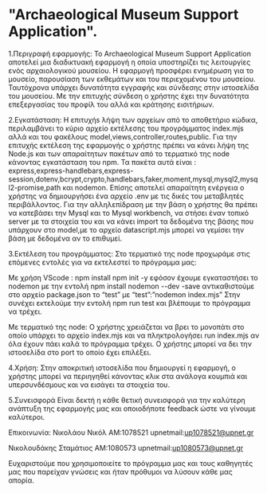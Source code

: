 # "Archaeological Museum Support Application".
1.Περιγραφή εφαρμογής:
To Archaeological Museum Support Application αποτελεί μια διαδικτυακή εφαρμογή η οποία υποστηρίζει τις λειτουργίες ενός αρχαιολογικού μουσείου. Η εφαρμογή προσφέρει ενημέρωση για το μουσείο, παρουσίαση των εκθεμάτων και του περιεχομένου του μουσείου. Ταυτόχρονα υπάρχει δυνατότητα εγγραφής και σύνδεσης στην ιστοσελίδα του μουσείου. Με την επιτυχής σύνδεση ο χρήστης έχει την δυνατότητα επεξεργασίας του προφίλ του αλλά και κράτησης εισιτήριων. 

2.Εγκατάσταση:
H επιτυχήs λήψη των αρχείων από το αποθετήριο κώδικα, περιλαμβάνει τo κύριο αρχείο εκτέλεσης του προγράμματος index.mjs αλλά και του φακέλους model,views,controller,routes,public. Για την επιτυχής εκτέλεση της εφαρμογής ο χρήστης πρέπει να κάνει λήψη της Node.js και των απαραίτητων πακέτων από το τερματικό της node κάνοντας εγκατάσταση του npm. 
Τα πακέτα αυτά είναι :  
express,express-handlebars,express-session,dotenv,bcrypt,crypto,handlebars,faker,moment,mysql,mysql2,mysql2-promise,path και nodemon. Επίσης αποτελεί απαραίτητη ενέργεια ο χρήστης να δημιουργήσει ένα αρχείο .env με τις δικές του μεταβλητές περιβάλλοντος. Για την αλληλεπίδραση με την βάση ο χρήστης θα πρέπει να κατεβάσει την Mysql και το Mysql workbench, να στήσει έναν τοπικό server με τα στοιχεία του και να κάνει import τα δεδομένα της βάσης που υπάρχουν στο model,με το αρχείο datascript.mjs μπορεί να γεμίσει την βάση με δεδομένα αν το επιθυμεί.

3.Εκτέλεση του προγράμματος:
Στο τερματικό της node προχωράμε στις επόμενες εντολές για να εκτελεστεί το πρόγραμμα μας:

Με χρήση VScode :
npm install
npm init -y 
εφόσον έχουμε εγκαταστήσει το nodemon με την εντολή npm install nodemon --dev -save 
αντικαθιστούμε στο αρχείο package.json το “test” με “test”:”nodemon index.mjs”
Στην συνέχει εκτελούμε την εντολή npm run test και βλέπουμε το πρόγραμμα να τρέχει.

Με τερματικό της node:
Ο χρήστης χρειάζεται να βρει το μονοπάτι στο οποίο  υπάρχει το αρχείο index.mjs και να πληκτρολογήσει run index.mjs αν όλα έχουν πάει καλά το πρόγραμμα τρέχει.
Ο χρήστης μπορεί να δει την ιστοσελίδα στο port το οποίο έχει επιλέξει.

4.Χρήση:
Στην αποκριτική ιστοσελίδα που δημιουργεί η εφαρμογή, ο χρήστης μπορεί να περιηγηθεί κάνοντας κλικ στα ανάλογα κουμπιά και υπερσυνδέσμους και να εισάγει τα στοιχεία του.

5.Συνεισφορά
Είναι δεκτή η κάθε θετική συνεισφορά για την καλύτερη ανάπτυξη της εφαρμογής μας και οποιοδήποτε feedback ώστε να γίνουμε καλύτεροι.

Επικοινωνία:
Νικολάου Νικόλ ΑΜ:1078521 upnetmail:up1078521@upnet.gr

Nικολουδάκης Σταμάτιος ΑΜ:1080573 upnetmail:up1080573@upnet.gr

Ευχαριστούμε που χρησιμοποιείτε το πρόγραμμα μας και τους καθηγητές μας που παρείχαν γνώσεις και ήταν πρόθυμοι να λύσουν κάθε μας απορία.
